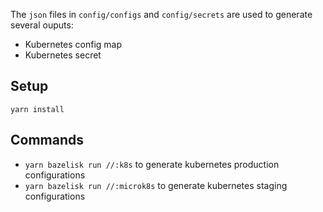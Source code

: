 The `json` files in `config/configs` and `config/secrets` are used to generate several ouputs:

- Kubernetes config map
- Kubernetes secret

## Setup

```
yarn install
```

## Commands

- `yarn bazelisk run //:k8s` to generate kubernetes production configurations
- `yarn bazelisk run //:microk8s` to generate kubernetes staging configurations
